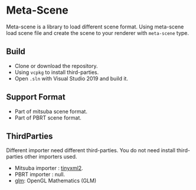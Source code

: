 # Meta-Scene

Meta-scene is a library to load different scene format. Using meta-scene load scene file and create the scene to your renderer with `meta-scene` type.

## Build

- Clone or download the repository.
- Using `vcpkg` to install third-parties.
- Open `.sln` with Visual Studio 2019 and build it.

## Support Format

- Part of mitsuba scene format. 
- Part of PBRT scene format.

## ThirdParties

Different importer need different third-parties. You do not need install third-parties other importers used.

- Mitsuba importer : [tinyxml2](https://github.com/leethomason/tinyxml2).
- PBRT importer : null.
- [glm](https://github.com/g-truc/glm): OpenGL Mathematics (GLM) 